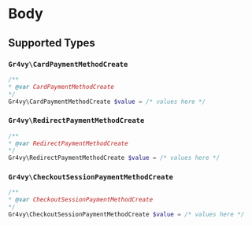 # Body


## Supported Types

### `Gr4vy\CardPaymentMethodCreate`

```php
/**
* @var CardPaymentMethodCreate
*/
Gr4vy\CardPaymentMethodCreate $value = /* values here */
```

### `Gr4vy\RedirectPaymentMethodCreate`

```php
/**
* @var RedirectPaymentMethodCreate
*/
Gr4vy\RedirectPaymentMethodCreate $value = /* values here */
```

### `Gr4vy\CheckoutSessionPaymentMethodCreate`

```php
/**
* @var CheckoutSessionPaymentMethodCreate
*/
Gr4vy\CheckoutSessionPaymentMethodCreate $value = /* values here */
```

